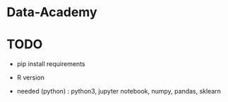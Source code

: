 # Data-Academy

# TODO
- pip install requirements
- R version

- needed (python) : python3, jupyter notebook, numpy, pandas, sklearn
